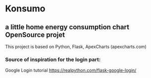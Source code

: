 # Konsumo

## a little home energy consumption chart OpenSource projet

This project is based on Python, Flask, ApexCharts (apexcharts.com)

### Source of inspiration for the login part:
Google Login tutorial https://realpython.com/flask-google-login/